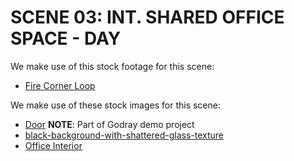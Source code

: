 # SCENE 03: INT. SHARED OFFICE SPACE - DAY

We make use of this stock footage for this scene:

- [Fire Corner Loop](https://www.vecteezy.com/video/3663133-fire-corner-loop-effect)

We make use of these stock images for this scene:

- [Door]() **NOTE**: Part of Godray demo project
- [black-background-with-shattered-glass-texture](https://www.freepik.com/free-photo/black-background-with-shattered-glass-texture_17838775.htm#fromView=search&page=1&position=26&uuid=9393b883-e311-4e5a-8bfe-6c126474041d)
- [Office Interior](https://www.google.com/url?sa=i&url=https%3A%2F%2Fspeedcres.com%2Fblog%2Fwhat-is-commercial-energy-audit-building%2F&psig=AOvVaw1eJIt6__Pk0AzglCcNGoV7&ust=1710365403491000&source=images&cd=vfe&opi=89978449&ved=0CBEQjRxqFwoTCNin3_PV74QDFQAAAAAdAAAAABAL)